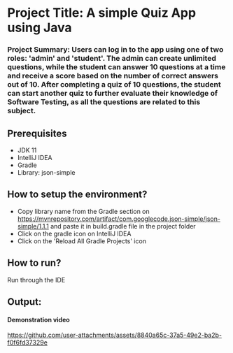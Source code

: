 # Project Title: A simple Quiz App using Java  

### Project Summary: Users can log in to the app using one of two roles: 'admin' and 'student'. The admin can create unlimited questions, while the student can answer 10 questions at a time and receive a score based on the number of correct answers out of 10. After completing a quiz of 10 questions, the student can start another quiz to further evaluate their knowledge of Software Testing, as all the questions are related to this subject.    

## Prerequisites  
* JDK 11
* IntelliJ IDEA
* Gradle
* Library: json-simple

## How to setup the environment?  
* Copy library name from the Gradle section on https://mvnrepository.com/artifact/com.googlecode.json-simple/json-simple/1.1.1 and paste it in build.gradle file in the project folder
* Click on the gradle icon on IntelliJ IDEA
* Click on the 'Reload All Gradle Projects' icon

## How to run?  
Run through the IDE  

## Output:  
#### Demonstration video  
https://github.com/user-attachments/assets/8840a65c-37a5-49e2-ba2b-f0f6fd37329e
